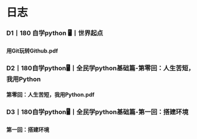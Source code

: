 日志
===
### D1丨180 自学python 🖥丨世界起点
#### 用Git玩转Github.pdf
### D2丨180自学python🖥丨全民学python基础篇-第零回：人生苦短，我用Python
#### 第零回：人生苦短，我用Python.pdf
### D3丨180自学python🖥丨全民学python基础篇-第一回：搭建环境
#### 第一回：搭建环境
